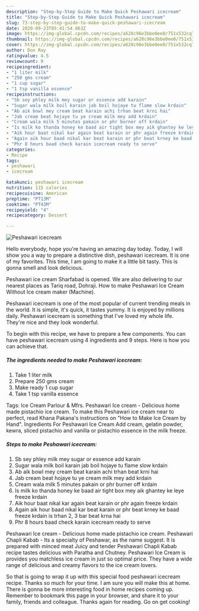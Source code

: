 ```yaml
---
description: "Step-by-Step Guide to Make Quick Peshawari icecream"
title: "Step-by-Step Guide to Make Quick Peshawari icecream"
slug: 73-step-by-step-guide-to-make-quick-peshawari-icecream
date: 2020-09-23T05:41:54.863Z
image: https://img-global.cpcdn.com/recipes/a628c96e3bbe0ee0/751x532cq70/peshawari-icecream-recipe-main-photo.jpg
thumbnail: https://img-global.cpcdn.com/recipes/a628c96e3bbe0ee0/751x532cq70/peshawari-icecream-recipe-main-photo.jpg
cover: https://img-global.cpcdn.com/recipes/a628c96e3bbe0ee0/751x532cq70/peshawari-icecream-recipe-main-photo.jpg
author: Don Ray
ratingvalue: 4.5
reviewcount: 9
recipeingredient:
- "1 liter milk"
- "250 gms cream"
- "1 cup sugar"
- "1 tsp vanilla essence"
recipeinstructions:
- "Sb sey phley milk mey sugar or essence add karain"
- "Sugar wala milk boil karain jab boil hojaye tu flame slow krdain"
- "Ab aik bowl mey cream beat karain achi trhan beat krni hai"
- "Jab cream beat hojaye tu ye cream milk mey add krdain"
- "Cream wala milk 5 minutes pakain or phr burner off krdain"
- "Is milk ko thanda honey ke baad air tight box mey aik ghantey ke leye freeze krdain"
- "Aik hour baat nikal kar again beat karain or phr again freeze krdain"
- "Again aik hour baad nikal kar beat karain or phr beat krney ke baad freeze krdain is trhan 2, 3 bar beat krna hai"
- "Phr 8 hours baad check karain icecream ready to serve"
categories:
- Recipe
tags:
- peshawari
- icecream

katakunci: peshawari icecream 
nutrition: 115 calories
recipecuisine: American
preptime: "PT13M"
cooktime: "PT43M"
recipeyield: "4"
recipecategory: Dessert

---
```



![Peshawari icecream](https://img-global.cpcdn.com/recipes/a628c96e3bbe0ee0/751x532cq70/peshawari-icecream-recipe-main-photo.jpg)

Hello everybody, hope you're having an amazing day today. Today, I will show you a way to prepare a distinctive dish, peshawari icecream. It is one of my favorites. This time, I am going to make it a little bit tasty. This is gonna smell and look delicious.

Peshawari ice cream Sharfabad is opened. We are also delivering to our nearest places as Tariq road, Dohraji. How to make Peshawari Ice Cream Without Ice cream maker (Machine).

Peshawari icecream is one of the most popular of current trending meals in the world. It is simple, it's quick, it tastes yummy. It is enjoyed by millions daily. Peshawari icecream is something that I've loved my whole life. They're nice and they look wonderful.


To begin with this recipe, we have to prepare a few components. You can have peshawari icecream using 4 ingredients and 9 steps. Here is how you can achieve that.

<!--inarticleads1-->

##### The ingredients needed to make Peshawari icecream:

1. Take 1 liter milk
1. Prepare 250 gms cream
1. Make ready 1 cup sugar
1. Take 1 tsp vanilla essence


Tags: Ice Cream Parlour &amp; Mfrs. Peshawari Ice cream - Delicious home made pistachio ice cream. To make this Peshawari ice cream near to perfect, read Khana Pakana&#39;s instructions on &#34;How to Make Ice Cream by Hand&#34;. Ingredients For Peshawari Ice Cream Add cream, gelatin powder, kewra, sliced pistachio and vanilla or pistachio essence in the milk freeze. 

<!--inarticleads2-->

##### Steps to make Peshawari icecream:

1. Sb sey phley milk mey sugar or essence add karain
1. Sugar wala milk boil karain jab boil hojaye tu flame slow krdain
1. Ab aik bowl mey cream beat karain achi trhan beat krni hai
1. Jab cream beat hojaye tu ye cream milk mey add krdain
1. Cream wala milk 5 minutes pakain or phr burner off krdain
1. Is milk ko thanda honey ke baad air tight box mey aik ghantey ke leye freeze krdain
1. Aik hour baat nikal kar again beat karain or phr again freeze krdain
1. Again aik hour baad nikal kar beat karain or phr beat krney ke baad freeze krdain is trhan 2, 3 bar beat krna hai
1. Phr 8 hours baad check karain icecream ready to serve


Peshawari Ice cream - Delicious home made pistachio ice cream. Peshawari Chapli Kabab - Its a specialty of Peshawar, as the name suggest. It is prepared with minced meat Juicy and tender Peshawari Chapli Kabab recipe tastes delicious with Paratha and Chutney. Peshawari Ice Cream is provides you matchless ice cream in just so optimal price. They have a wide range of delicious and creamy flavors to the ice cream lovers. 

So that is going to wrap it up with this special food peshawari icecream recipe. Thanks so much for your time. I am sure you will make this at home. There is gonna be more interesting food in home recipes coming up. Remember to bookmark this page in your browser, and share it to your family, friends and colleague. Thanks again for reading. Go on get cooking!
